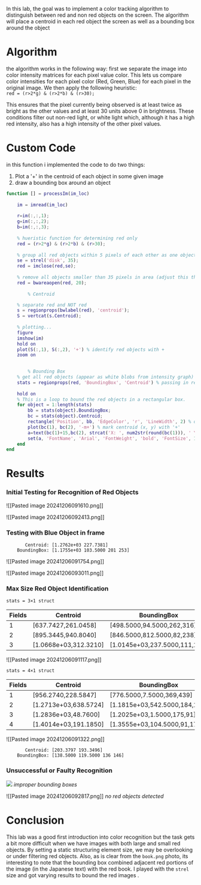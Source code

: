 In this lab, the goal was to implement a color tracking algorithm to distinguish between red and non red objects on the screen. The algorithm will place a centroid in each red object the screen as well as a bounding box around the object 

# Algorithm 
the algorithm works in the following way: first we separate the image into color intensity matrices for each pixel value color. This lets us compare color intensities for each pixel color (Red, Green, Blue) for each pixel in the original image. We then apply the following heuristic:  
```red = (r>2*g) & (r>2*b) & (r>30);```

This ensures that the pixel currently being observed is at least twice as bright as the other values and at least 30 units above 0 in brightness. These conditions filter out non-red light, or white light which, although it has a high red intensity, also has a high intensity of the other pixel values. 

# Custom Code
in this function i implemented the code to do two things:
1. Plot a '+' in the centroid of each object in some given image
2. draw a bounding box around an object 

```MATLAB
function [] = processIm(im_loc)
    
    im = imread(im_loc)
    
    r=im(:,:,1); 
    g=im(:,:,2);
    b=im(:,:,3);
    
    % hueristic function for determining red only
    red = (r>2*g) & (r>2*b) & (r>30);
    
    % group all red objects within 5 pixels of each other as one object (this one should be tweaked)
    se = strel('disk', 35);
    red = imclose(red,se); 
    
    % remove all objects smaller than 35 pixels in area (adjust this threshold as needed)
    red = bwareaopen(red, 20);
        
        % Centroid 

    % separate red and NOT red 
    s = regionprops(bwlabel(red), 'centroid');
    S = vertcat(s.Centroid); 
    
    % plotting...
    figure 
    imshow(im)
    hold on
    plot(S(:,1), S(:,2), '+') % identify red objects with +
    zoom on
        

        % Bounding Box
    % get all red objects (appear as white blobs from intensity graph)
    stats = regionprops(red, 'BoundingBox', 'Centroid') % passing in red intensity binarized image
 
    hold on
    % This is a loop to bound the red objects in a rectangular box.
    for object = 1:length(stats)
        bb = stats(object).BoundingBox;
        bc = stats(object).Centroid;
        rectangle('Position', bb, 'EdgeColor', 'r', 'LineWidth', 2) % draw bounding box
        plot(bc(1), bc(2), '-m+') % mark centroid (x, y) with '+'
        a=text(bc(1)+15,bc(2), strcat('X: ', num2str(round(bc(1))), ' Y: ', num2str(round(bc(2)))));
        set(a, 'FontName', 'Arial', 'FontWeight', 'bold', 'FontSize', 12, 'Color', 'yellow');
    end 
end
```


# Results

### Initial Testing for Recognition of Red Objects

![[Pasted image 20241206091610.png]]


![[Pasted image 20241206092413.png]]

### Testing with Blue Object in frame 
```stats = struct with fields:
       Centroid: [1.2762e+03 227.7381]
    BoundingBox: [1.1755e+03 103.5000 201 253]
```
![[Pasted image 20241206091754.png]]

![[Pasted image 20241206093011.png]]

### Max Size Red Object Identification
`stats = 3×1 struct`

| Fields | Centroid              | BoundingBox                   |
| ------ | --------------------- | ----------------------------- |
| 1      | [637.7427,261.0458]   | [498.5000,94.5000,262,316]    |
| 2      | [895.3445,940.8040]   | [846.5000,812.5000,82,238]    |
| 3      | [1.0668e+03,312.3210] | [1.0145e+03,237.5000,111,126] |
![[Pasted image 20241206091117.png]]

`stats = 4×1 struct`

| Fields | Centroid              | BoundingBox                   |
| ------ | --------------------- | ----------------------------- |
| 1      | [956.2740,228.5847]   | [776.5000,7.5000,369,439]     |
| 2      | [1.2713e+03,638.5724] | [1.1815e+03,542.5000,184,186] |
| 3      | [1.2836e+03,48.7600]  | [1.2025e+03,1.5000,175,91]    |
| 4      | [1.4014e+03,191.1850] | [1.3555e+03,104.5000,91,174]  |
![[Pasted image 20241206091322.png]]
```stats = struct with fields:
       Centroid: [203.3797 193.3496]
    BoundingBox: [138.5000 119.5000 136 146]
```

### Unsuccessful or Faulty Recognition 
![](file:////tmp/ConnectorClipboard973424819504329071/image17334952236310.png)
*improper bounding boxes*

![[Pasted image 20241206092817.png]]
*no red objects detected*
# Conclusion 
This lab was a good first introduction into color recognition but the task gets a bit more difficult when we have images with both large and small red objects. By setting a static structuring element size, we may be overlooking or under filtering red objects. Also, as is clear from the `book.png` photo, its interesting to note that the bounding box combined adjacent red portions of the image (in the Japanese text) with the red book. I played with the `strel` size and got varying results to bound the red images .